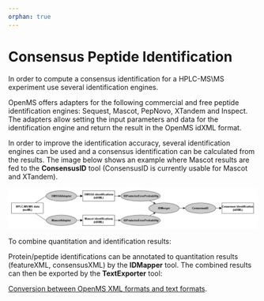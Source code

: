 ```yaml
---
orphan: true
---
```

Consensus Peptide Identification
===============================

In order to compute a consensus identification for a HPLC-MS\MS experiment use several identification engines.

OpenMS offers adapters for the following commercial and free peptide identification engines: Sequest, Mascot,
PepNovo, XTandem and Inspect. The adapters allow setting the input parameters and data for the identification engine
and return the result in the OpenMS idXML format.

In order to improve the identification accuracy, several identification engines can be used and a consensus
identification can be calculated from the results. The image below shows an example where Mascot results are
fed to the **ConsensusID** tool (ConsensusID is currently usable for Mascot and XTandem).

![TOPP Consensus ID](../images/tutorials/topp/TOPP_consensus_id.png)


To combine quantitation and identification results:

Protein/peptide identifications can be annotated to quantitation results (featureXML, consensusXML) by the **IDMapper**
tool. The combined results can then be exported by the **TextExporter** tool:

[Conversion between OpenMS XML formats and text formats](conversion-between-openms-xml-formats-and-text-formats.md).
